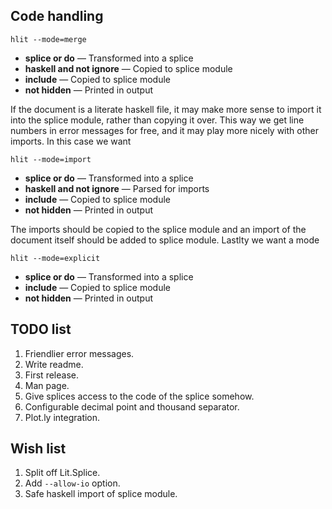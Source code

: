 ## Code handling

`hlit --mode=merge`

* **splice or do** — Transformed into a splice
* **haskell and not ignore** — Copied to splice module
* **include** — Copied to splice module
* **not hidden** — Printed in output

If the document is a literate haskell file, it may make more sense to import
it into the splice module, rather than copying it over. This way we get line
numbers in error messages for free, and it may play more nicely with other
imports. In this case we want

`hlit --mode=import`

* **splice or do** — Transformed into a splice
* **haskell and not ignore** — Parsed for imports
* **include** — Copied to splice module
* **not hidden** — Printed in output

The imports should be copied to the splice module and an import of the
document itself should be added to splice module. Lastlty we want a mode

`hlit --mode=explicit`

* **splice or do** — Transformed into a splice
* **include** — Copied to splice module
* **not hidden** — Printed in output

## TODO list

1. Friendlier error messages.
1. Write readme.
1. First release.
1. Man page.
1. Give splices access to the code of the splice somehow.
1. Configurable decimal point and thousand separator.
1. Plot.ly integration.

## Wish list
1. Split off Lit.Splice.
1. Add `--allow-io` option.
1. Safe haskell import of splice module.
